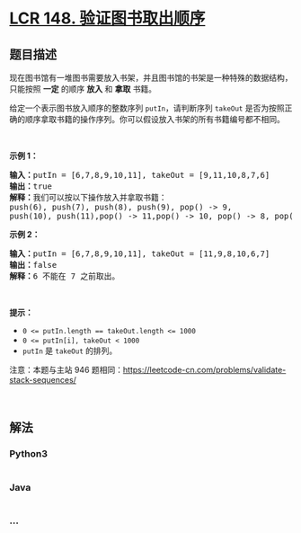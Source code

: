 # [LCR 148. 验证图书取出顺序](https://leetcode.cn/problems/zhan-de-ya-ru-dan-chu-xu-lie-lcof)



## 题目描述

<!-- 这里写题目描述 -->

<p>现在图书馆有一堆图书需要放入书架，并且图书馆的书架是一种特殊的数据结构，只能按照 <strong>一定</strong> 的顺序 <strong>放入</strong> 和 <strong>拿取</strong> 书籍。</p>

<p>给定一个表示图书放入顺序的整数序列 <code>putIn</code>，请判断序列 <code>takeOut</code> 是否为按照正确的顺序拿取书籍的操作序列。你可以假设放入书架的所有书籍编号都不相同。</p>

<p>&nbsp;</p>

<p><strong>示例 1：</strong></p>

<pre>
<strong>输入：</strong>putIn = [6,7,8,9,10,11], takeOut = [9,11,10,8,7,6]
<strong>输出：</strong>true
<strong>解释：</strong>我们可以按以下操作放入并拿取书籍：
push(6), push(7), push(8), push(9), pop() -&gt; 9,
push(10), push(11),pop() -&gt; 11,pop() -&gt; 10, pop() -&gt; 8, pop() -&gt; 7, pop() -&gt; 6
</pre>

<p><strong>示例 2：</strong></p>

<pre>
<strong>输入：</strong>putIn = [6,7,8,9,10,11], takeOut = [11,9,8,10,6,7]
<strong>输出：</strong>false
<strong>解释：</strong>6 不能在 7 之前取出。
</pre>

<p>&nbsp;</p>

<p><strong>提示：</strong></p>

<ul>
	<li><code>0 &lt;= putIn.length == takeOut.length &lt;= 1000</code></li>
	<li><code>0 &lt;= putIn[i], takeOut &lt; 1000</code></li>
	<li><code>putIn</code> 是 <code>takeOut</code> 的排列。</li>
</ul>

<p>注意：本题与主站 946 题相同：<a href="https://leetcode-cn.com/problems/validate-stack-sequences/">https://leetcode-cn.com/problems/validate-stack-sequences/</a></p>

<p>&nbsp;</p>


## 解法

<!-- 这里可写通用的实现逻辑 -->

<!-- tabs:start -->

### **Python3**

<!-- 这里可写当前语言的特殊实现逻辑 -->

```python

```

### **Java**

<!-- 这里可写当前语言的特殊实现逻辑 -->

```java

```

### **...**

```

```

<!-- tabs:end -->
